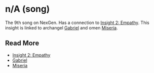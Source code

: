 # n/A (song)

The 9th song on NexGen. Has a connection to [Insight 2: Empathy](./insight2-empathy). 
This insight is linked to archangel [Gabriel](../characters/gabriel.md) and omen [Miseria](../characters/miseria.md).

## Read More

- [Insight 2: Empathy](./insight2-empathy)
- [Gabriel](../characters/gabriel.md)
- [Miseria](../characters/miseria.md)
